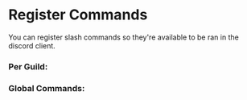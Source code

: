 # Register Commands

You can register slash commands so they're available to be ran in the discord client.

### Per Guild:

### Global Commands:
